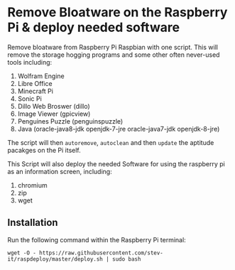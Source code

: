 # Remove Bloatware on the Raspberry Pi & deploy needed software
Remove bloatware from Raspberry Pi Raspbian with one script. This will remove the storage hogging programs and some other often never-used tools including:

1. Wolfram Engine
2. Libre Office
3. Minecraft Pi
4. Sonic Pi 
5. Dillo Web Broswer (dillo)
6. Image Viewer (gpicview)
7. Penguines Puzzle (penguinspuzzle)
8. Java (oracle-java8-jdk openjdk-7-jre oracle-java7-jdk openjdk-8-jre)

The script will then `autoremove`, `autoclean` and then `update` the aptitude pacakges on the Pi itself.

This Script will also deploy the needed Software for using the raspberry pi as an information screen, including:
1. chromium
2. zip
3. wget

## Installation

Run the following command within the Raspberry Pi terminal:
```
wget -O - https://raw.githubusercontent.com/stev-it/raspdeploy/master/deploy.sh | sudo bash
```
